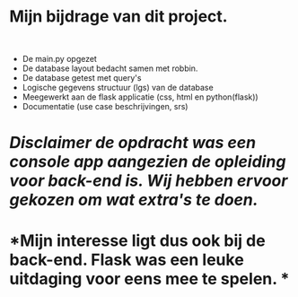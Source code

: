 # **Mijn bijdrage van dit project.**

<br>

- De main.py opgezet
- De database layout bedacht samen met robbin.
- De database getest met query's
- Logische gegevens structuur (lgs) van de database
- Meegewerkt aan de flask applicatie (css, html en python(flask))
- Documentatie (use case beschrijvingen, srs)

# *Disclaimer de opdracht was een console app aangezien de opleiding voor back-end is. Wij hebben ervoor gekozen om wat extra's te doen.*
# *Mijn interesse ligt dus ook bij de back-end. Flask was een leuke uitdaging voor eens mee te spelen. *
